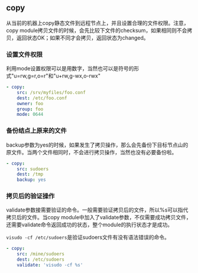 ## copy
从当前的机器上copy静态文件到远程节点上，并且设置合理的文件权限。注意，copy module拷贝文件的时候，会先比较下文件的checksum，如果相同则不会拷贝，返回状态OK；如果不同才会拷贝，返回状态为changed。

### 设置文件权限

利用mode设置权限可以是用数字，当然也可以是符号的形式"u=rw,g=r,o=r"和"u+rw,g-wx,o-rwx"

```yaml
- copy:
    src: /srv/myfiles/foo.conf
    dest: /etc/foo.conf
    owner: foo
    group: foo
    mode: 0644
```

### 备份结点上原来的文件

backup参数为yes的时候，如果发生了拷贝操作，那么会先备份下目标节点山的原文件。当两个文件相同时，不会进行拷贝操作，当然也没有必要备份啦。

```yaml
- copy:
    src: sudoers
    dest: /tmp
    backup: yes
```

### 拷贝后的验证操作

validate参数接需要验证的命令。一般需要验证拷贝后的文件，所以%s可以指代拷贝后的文件。当copy module中加入了validate参数，不仅需要成功拷贝文件，还需要validate命令返回成功的状态，整个module的执行状态才是成功。

```visudo -cf /etc/sudoers```是验证sudoers文件有没有语法错误的命令。

```yaml
- copy:
    src: /mine/sudoers
    dest: /etc/sudoers
    validate: 'visudo -cf %s'
```

